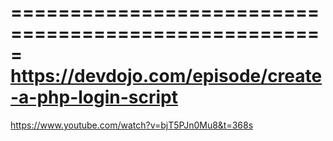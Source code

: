 =====================================================
https://devdojo.com/episode/create-a-php-login-script
=====================================================
https://www.youtube.com/watch?v=bjT5PJn0Mu8&t=368s
